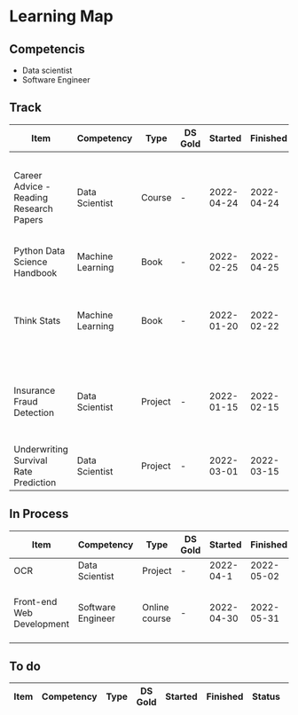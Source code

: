 # Learning Map

## Competencis
* Data scientist
* Software Engineer

## Track
|Item|Competency|Type|DS Gold|Started|Finished|Status|Notes|Links|
|-|-|-|-|-|-|-|-|-|
|Career Advice - Reading Research Papers|Data Scientist|Course|-|2022-04-24|2022-04-24|Done|Excellent advice on career for NG and the most efficient way to read paper|https://www.youtube.com/watch?v=733m6qBH-jI&ab_channel=StanfordOnline|
|Python Data Science Handbook|Machine Learning|Book|-|2022-02-25|2022-04-25|Done|-|-|
|Think Stats|Machine Learning|Book|-|2022-01-20|2022-02-22|Done|Excellent book for EDA and Survival Analysis Part is Helpful|-|
|Insurance Fraud Detection|Data Scientist|Project|-|2022-01-15|2022-02-15|Done|Docker; Flask; Deployment; K-means; SVM; Random Forest;|-|
|Underwriting Survival Rate Prediction|Data Scientist|Project|-|2022-03-01|2022-03-15|Done|KM-Model; COX Model; R;|-|


## In Process

|Item|Competency|Type|DS Gold|Started|Finished|Status|Notes|Links|
|-|-|-|-|-|-|-|-|-|
|OCR|Data Scientist|Project|-|2022-04-1|2022-05-02|In process|Docker; Flask; Python; VGG16;|-|
|Front-end Web Development|Software Engineer|Online course|-|2022-04-30|2022-05-31|In process|HTML,CSS, JavaScript,Reat, Tailwind, Reat Query, github, CI and CD|-|https://www.youtube.com/watch?v=ZxKM3DCV2kE&list=WL&index=1&ab_channel=codedamn|

## To do

|Item|Competency|Type|DS Gold|Started|Finished|Status|Notes|Links|
|-|-|-|-|-|-|-|-|-|
